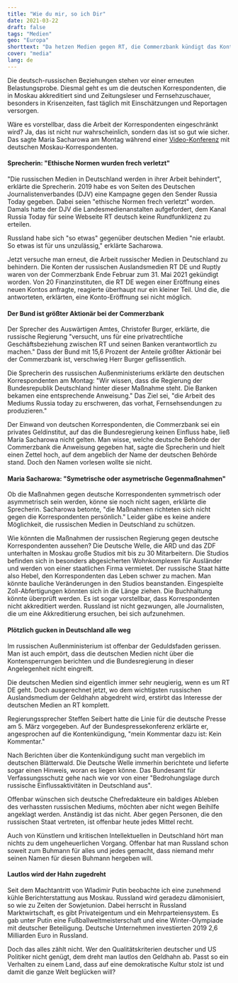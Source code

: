 ```yaml
---
title: "Wie du mir, so ich Dir"
date: 2021-03-22
draft: false
tags: "Medien"
geo: "Europa"
shorttext: "Da hetzen Medien gegen RT, die Commerzbank kündigt das Konto und wenn Moskau entsprechende Massnahmen für selbiges ankündigt wird gejammert."
cover: "media"
lang: de
---
```


Die deutsch-russischen Beziehungen stehen vor einer erneuten Belastungsprobe. Diesmal geht es um die deutschen Korrespondenten, die in Moskau akkreditiert sind und Zeitungsleser und Fernsehzuschauer, besonders in Krisenzeiten, fast täglich mit Einschätzungen und Reportagen versorgen.

Wäre es vorstellbar, dass die Arbeit der Korrespondenten eingeschränkt wird? Ja, das ist nicht nur wahrscheinlich, sondern das ist so gut wie sicher. Das sagte Maria Sacharowa am Montag während einer [Video-Konferenz](https://russische-botschaft.ru/de/2021/03/05/stellungnahme-der-pressesprecherin-des-russischen-aussenministeriums-maria-sacharowa-zur-schliessung-deutscher-bankkonten-des-medienkonzerns-rt-de/ "Stellungnahme der Pressesprecherin des russischen Außenministeriums Maria Sacharowa zur Schließung deutscher Bankkonten des Medienkonzerns RT DE") mit deutschen Moskau-Korrespondenten.

#### Sprecherin: "Ethische Normen wurden frech verletzt"

"Die russischen Medien in Deutschland werden in ihrer Arbeit behindert", erklärte die Sprecherin. 2019 habe es von Seiten des Deutschen Journalistenverbandes (DJV) eine Kampagne gegen den Sender Russia Today gegeben. Dabei seien "ethische Normen frech verletzt" worden. Damals hatte der DJV die Landesmedienanstalten aufgefordert, dem Kanal Russia Today für seine Webseite RT deutsch keine Rundfunklizenz zu erteilen.

Russland habe sich "so etwas" gegenüber deutschen Medien "nie erlaubt. So etwas ist für uns unzulässig," erklärte Sacharowa.

Jetzt versuche man erneut, die Arbeit russischer Medien in Deutschland zu behindern. Die Konten der russischen Auslandsmedien RT DE und Ruptly waren von der Commerzbank Ende Februar zum 31. Mai 2021 gekündigt worden. Von 20 Finanzinstituten, die RT DE wegen einer Eröffnung eines neuen Kontos anfragte, reagierte überhaupt nur ein kleiner Teil. Und die, die antworteten, erklärten, eine Konto-Eröffnung sei nicht möglich.

#### Der Bund ist größter Aktionär bei der Commerzbank

Der Sprecher des Auswärtigen Amtes, Christofer Burger, erklärte, die russische Regierung "versucht, uns für eine privatrechtliche Geschäftsbeziehung zwischen RT und seinen Banken verantwortlich zu machen." Dass der Bund mit 15,6 Prozent der Anteile größter Aktionär bei der Commerzbank ist, verschwieg Herr Burger geflissentlich.

Die Sprecherin des russischen Außenministeriums erklärte den deutschen Korrespondenten am Montag: "Wir wissen, dass die Regierung der Bundesrepublik Deutschland hinter dieser Maßnahme steht. Die Banken bekamen eine entsprechende Anweisung." Das Ziel sei, "die Arbeit des Mediums Russia today zu erschweren, das vorhat, Fernsehsendungen zu produzieren."

Der Einwand von deutschen Korrespondenten, die Commerzbank sei ein privates Geldinstitut, auf das die Bundesregierung keinen Einfluss habe, ließ Maria Sacharowa nicht gelten. Man wisse, welche deutsche Behörde der Commerzbank die Anweisung gegeben hat, sagte die Sprecherin und hielt einen Zettel hoch, auf dem angeblich der Name der deutschen Behörde stand. Doch den Namen vorlesen wollte sie nicht.

#### Maria Sacharowa: "Symetrische oder asymetrische Gegenmaßnahmen"

Ob die Maßnahmen gegen deutsche Korrespondenten symmetrisch oder asymmetrisch sein werden, könne sie noch nicht sagen, erklärte die Sprecherin. Sacharowa betonte, "die Maßnahmen richteten sich nicht gegen die Korrespondenten persönlich." Leider gäbe es keine andere Möglichkeit, die russischen Medien in Deutschland zu schützen.

Wie könnten die Maßnahmen der russischen Regierung gegen deutsche Korrespondenten aussehen? Die Deutsche Welle, die ARD und das ZDF unterhalten in Moskau große Studios mit bis zu 30 Mitarbeitern. Die Studios befinden sich in besonders abgesicherten Wohnkomplexen für Ausländer und werden von einer staatlichen Firma vermietet. Der russische Staat hätte also Hebel, den Korrespondenten das Leben schwer zu machen. Man könnte bauliche Veränderungen in den Studios beanstanden. Eingespielte Zoll-Abfertigungen könnten sich in die Länge ziehen. Die Buchhaltung könnte überprüft werden. Es ist sogar vorstellbar, dass Korrespondenten nicht akkreditiert werden. Russland ist nicht gezwungen, alle Journalisten, die um eine Akkreditierung ersuchen, bei sich aufzunehmen.

#### Plötzlich gucken in Deutschland alle weg

Im russischen Außenministerium ist offenbar der Geduldsfaden gerissen. Man ist auch empört, dass die deutschen Medien nicht über die Kontensperrungen berichten und die Bundesregierung in dieser Angelegenheit nicht eingreift.

Die deutschen Medien sind eigentlich immer sehr neugierig, wenn es um RT DE geht. Doch ausgerechnet jetzt, wo dem wichtigsten russischen Auslandsmedium der Geldhahn abgedreht wird, erstirbt das Interesse der deutschen Medien an RT komplett.

Regierungssprecher Steffen Seibert hatte die Linie für die deutsche Presse am 5. März vorgegeben. Auf der Bundespressekonferenz erklärte er, angesprochen auf die Kontenkündigung, "mein Kommentar dazu ist: Kein Kommentar."

Nach Berichten über die Kontenkündigung sucht man vergeblich im deutschen Blätterwald. Die Deutsche Welle immerhin berichtete und lieferte sogar einen Hinweis, woran es liegen könne. Das Bundesamt für Verfassungsschutz gehe nach wie vor von einer "Bedrohungslage durch russische Einflussaktivitäten in Deutschland aus".

Offenbar wünschen sich deutsche Chefredakteure ein baldiges Ableben des verhassten russischen Mediums, möchten aber nicht wegen Beihilfe angeklagt werden. Anständig ist das nicht. Aber gegen Personen, die den russischen Staat vertreten, ist offenbar heute jedes Mittel recht.

Auch von Künstlern und kritischen Intellektuellen in Deutschland hört man nichts zu dem ungeheuerlichen Vorgang. Offenbar hat man Russland schon soweit zum Buhmann für alles und jedes gemacht, dass niemand mehr seinen Namen für diesen Buhmann hergeben will.

#### Lautlos wird der Hahn zugedreht

Seit dem Machtantritt von Wladimir Putin beobachte ich eine zunehmend kühle Berichterstattung aus Moskau. Russland wird geradezu dämonisiert, so wie zu Zeiten der Sowjetunion. Dabei herrscht in Russland Marktwirtschaft, es gibt Privateigentum und ein Mehrparteiensystem. Es gab unter Putin eine Fußballweltmeisterschaft und eine Winter-Olympiade mit deutscher Beteiligung. Deutsche Unternehmen investierten 2019 2,6 Milliarden Euro in Russland.

Doch das alles zählt nicht. Wer den Qualitätskriterien deutscher und US Politiker nicht genügt, dem dreht man lautlos den Geldhahn ab. Passt so ein Verhalten zu einem Land, dass auf eine demokratische Kultur stolz ist und damit die ganze Welt beglücken will?
